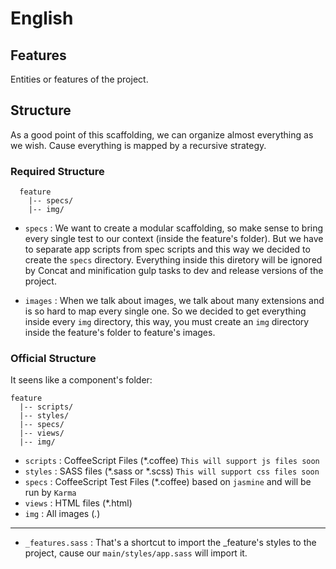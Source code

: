 # English

## Features
Entities or features of the project.

## Structure
As a good point of this scaffolding, we can organize almost everything as we wish. Cause everything is mapped by a recursive strategy.

### Required Structure

```
  feature
    |-- specs/
    |-- img/
  ```
* `specs`  : We want to create a modular scaffolding, so make sense to bring every single test to our context (inside the feature's folder).
But we have to separate app scripts from spec scripts and this way we decided to create the `specs` directory. Everything inside
this diretory will be ignored by Concat and minification gulp tasks to dev and release versions of the project.

* `images` : When we talk about images, we talk about many extensions and is so hard to map every single one. 
So we decided to get everything inside every `img` directory, this way, you must create an `img` directory inside the feature's folder to feature's images.

### Official Structure
It seens like a component's folder:

```
feature
  |-- scripts/
  |-- styles/
  |-- specs/
  |-- views/
  |-- img/
```

* `scripts`  : CoffeeScript Files (*.coffee) `This will support js files soon`
* `styles`   : SASS files (*.sass or *.scss) `This will support css files soon`
* `specs`    : CoffeeScript Test Files (*.coffee) based on `jasmine` and will be run by `Karma`
* `views`    : HTML files (*.html)
* `img`      : All images (*.*)

---

* `_features.sass` : That's a shortcut to import the _feature's styles to the project, cause our `main/styles/app.sass` will import it.
